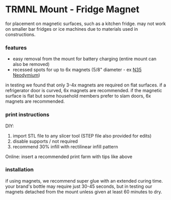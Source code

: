 # TRMNL Mount - Fridge Magnet

for placement on magnetic surfaces, such as a kitchen fridge. may not work on smaller bar fridges or ice machines due to materials used in constructions.

### features

- easy removal from the mount for battery charging (entire mount can also be removed)
- recessed spots for up to 6x magnets (5/8" diameter - ex [N35 Neodymium](https://www.magnet4sale.com/neodymium-magnet-n35-dia-5-8x1-16-disc-magnet-rare-earth-magnets/))

in testing we found that only 3-4x magnets are required on flat surfaces. if a refrigerator door is curved, 6x magnets are recommended. if the magnetic surface is flat but some household members prefer to slam doors, 6x magnets are recommended.

### print instructions

DIY:

1. import STL file to any slicer tool (STEP file also provided for edits)
2. disable supports / not required
3. recommend 30% infill with rectilinear infill pattern

Online: insert a recommended print farm with tips like above

### installation

if using magnets, we recommend super glue with an extended curing time. your brand's bottle may require just 30-45 seconds, but in testing our magnets detached from the mount unless given at least 60 minutes to dry.
